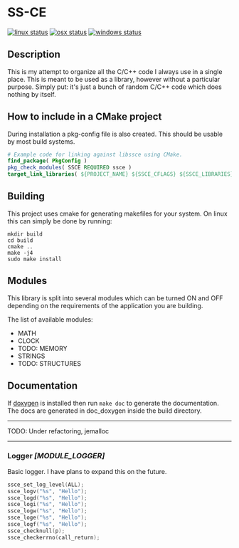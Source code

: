 # SS-CE

[![linux status](https://gitlab.com/Sima214/SS-CE/badges/master/pipeline.svg)](https://gitlab.com/Sima214/SS-CE/commits/master) [![osx status](https://travis-ci.com/Sima214/SS-CE.svg?branch=master)](https://travis-ci.com/Sima214/SS-CE) [![windows status](https://ci.appveyor.com/api/projects/status/github/Sima214/SS-CE?branch=master&svg=true)](https://ci.appveyor.com/project/Sima214/ss-ce)

## Description

This is my attempt to organize all the C/C++ code I always use in a single place. This is meant to be used as a library, however without a particular purpose. Simply put: it's just a bunch of random C/C++ code which does nothing by itself.

## How to include in a CMake project

During installation a pkg-config file is also created. This should be usable by most build systems.

```CMake
# Example code for linking against libssce using CMake.
find_package( PkgConfig )
pkg_check_modules( SSCE REQUIRED ssce )
target_link_libraries( ${PROJECT_NAME} ${SSCE_CFLAGS} ${SSCE_LIBRARIES} )
```

## Building

This project uses cmake for generating makefiles for your system.
On linux this can simply be done by running:

```Shell
mkdir build
cd build
cmake ..
make -j4
sudo make install
```

## Modules

This library is split into several modules which can be turned ON and OFF depending on the requirements of the application you are building.

The list of available modules:

- MATH
- CLOCK
- TODO: MEMORY
- STRINGS
- TODO: STRUCTURES

## Documentation

If [doxygen](www.doxygen.org) is installed then run `make doc` to generate the documentation. The docs are generated in doc_doxygen inside the build directory.

---

TODO: Under refactoring, jemalloc

---

### Logger _[MODULE\_LOGGER]_

Basic logger. I have plans to expand this on the future.

```C
ssce_set_log_level(ALL);
ssce_logv("%s", "Hello");
ssce_logd("%s", "Hello");
ssce_logi("%s", "Hello");
ssce_logw("%s", "Hello");
ssce_loge("%s", "Hello");
ssce_logf("%s", "Hello");
ssce_checknull(p);
ssce_checkerrno(call_return);
```